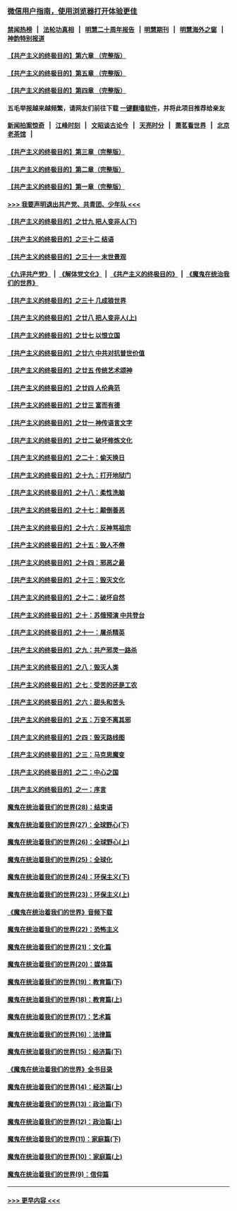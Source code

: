 ### [微信用户指南，使用浏览器打开体验更佳](https://github.com/gfw-breaker/banned-news1/blob/master/indexes/wechat-guide.md?t=0)
#### [禁闻热榜](热点新闻.md?t=0)  &nbsp;&nbsp;|&nbsp;&nbsp; [法轮功真相](https://github.com/gfw-breaker/truth/blob/master/README.md?t=0) &nbsp;&nbsp;|&nbsp;&nbsp; [明慧二十周年报告](https://github.com/gfw-breaker/mh-reports/blob/master/README.md?t=0) &nbsp;&nbsp;|&nbsp;&nbsp;[明慧期刊](https://github.com/gfw-breaker/mh-qikan) &nbsp;&nbsp;|&nbsp;&nbsp; [明慧海外之窗](https://github.com/gfw-breaker/mh-news/blob/master/README.md?t=0) &nbsp;&nbsp;|&nbsp;&nbsp; [神韵特别报道](https://github.com/gfw-breaker/mh-news/blob/master/shenyun.md?t=0)
#### [【共产主义的终极目的】第六章 （完整版）](../pages/nsc422/n11428913.md?t=02130033) 
#### [【共产主义的终极目的】第五章 （完整版）](../pages/nsc422/n11428912.md?t=02130033) 
#### [【共产主义的终极目的】第四章 （完整版）](../pages/nsc422/n11428907.md?t=02130033) 
#### 五毛举报越来越频繁，请网友们前往下载 [一键翻墙软件](https://github.com/gfw-breaker/ssr-accounts)，并将此项目推荐给亲友
#### [新闻拍案惊奇](https://github.com/gfw-breaker/banned-news1/blob/master/pages/link4.md) &nbsp;&nbsp;|&nbsp;&nbsp; [江峰时刻](https://github.com/gfw-breaker/banned-news1/blob/master/pages/link4.md) &nbsp;&nbsp;|&nbsp;&nbsp; [文昭谈古论今](https://github.com/gfw-breaker/banned-news1/blob/master/pages/link4.md) &nbsp;&nbsp;|&nbsp;&nbsp; [天亮时分](https://github.com/gfw-breaker/banned-news1/blob/master/pages/link4.md) &nbsp;&nbsp;|&nbsp;&nbsp; [萧茗看世界](https://github.com/gfw-breaker/banned-news1/blob/master/pages/link4.md) &nbsp;&nbsp;|&nbsp;&nbsp; [北京老茶馆](https://github.com/gfw-breaker/banned-news1/blob/master/pages/link4.md) &nbsp;&nbsp;|&nbsp;&nbsp; 
#### [【共产主义的终极目的】第三章（完整版）](../pages/nsc422/n11428848.md?t=02130033) 
#### [【共产主义的终极目的】第二章（完整版）](../pages/nsc422/n11428831.md?t=02130033) 
#### [【共产主义的终极目的】第一章（完整版）](../pages/nsc422/n11417651.md?t=02130033) 
#### [>>> 我要声明退出共产党、共青团、少年队 <<<](https://github.com/begood0513/goodnews/blob/master/quit/letter.md) 
#### [【共产主义的终极目的】之廿九 把人变非人(下)](../pages/nsc422/n11344140.md?t=02130033) 
#### [【共产主义的终极目的】之三十二 结语](../pages/nsc422/n11360535.md?t=02130033) 
#### [【共产主义的终极目的】之三十一 末世景观](../pages/nsc422/n11351129.md?t=02130033) 
#### [《九评共产党》](https://github.com/begood0513/9ping.md/blob/master/README.md) &nbsp;|&nbsp; [《解体党文化》](../../../../jtdwh.md/blob/master/README.md)  &nbsp;|&nbsp; [《共产主义的终极目的》](../../../../gczydzjmd.md/blob/master/README.md) &nbsp;|&nbsp; [《魔鬼在统治我们的世界》](../../../../mgztzwmdsj.md/blob/master/README.md) 
#### [【共产主义的终极目的】之三十 几成狼世界](../pages/nsc422/n11348280.md?t=02130033) 
#### [【共产主义的终极目的】之廿八 把人变非人(上)](../pages/nsc422/n11340492.md?t=02130033) 
#### [【共产主义的终极目的】之廿七 以恨立国](../pages/nsc422/n11336944.md?t=02130033) 
#### [【共产主义的终极目的】之廿六 中共对抗普世价值](../pages/nsc422/n11324785.md?t=02130033) 
#### [【共产主义的终极目的】之廿五 传统艺术颂神](../pages/nsc422/n11296396.md?t=02130033) 
#### [【共产主义的终极目的】之廿四 人伦典范](../pages/nsc422/n11296397.md?t=02130033) 
#### [【共产主义的终极目的】之廿三 富而有德](../pages/nsc422/n11283598.md?t=02130033) 
#### [【共产主义的终极目的】之廿一 神传语言文字](../pages/nsc422/n11263265.md?t=02130033) 
#### [【共产主义的终极目的】之廿二 破坏修炼文化](../pages/nsc422/n11245728.md?t=02130033) 
#### [【共产主义的终极目的】之二十：偷天换日](../pages/nsc422/n11238846.md?t=02130033) 
#### [【共产主义的终极目的】之十九：打开地狱门](../pages/nsc422/n11206376.md?t=02130033) 
#### [【共产主义的终极目的】之十八：柔性洗脑](../pages/nsc422/n11199994.md?t=02130033) 
#### [【共产主义的终极目的】之十七：颠倒善恶](../pages/nsc422/n11179782.md?t=02130033) 
#### [【共产主义的终极目的】之十六：反神骂祖宗](../pages/nsc422/n11166798.md?t=02130033) 
#### [【共产主义的终极目的】之十五：毁人不倦](../pages/nsc422/n11166792.md?t=02130033) 
#### [【共产主义的终极目的】之十四：邪恶之最](../pages/nsc422/n11150249.md?t=02130033) 
#### [【共产主义的终极目的】之十三：毁灭文化](../pages/nsc422/n11135227.md?t=02130033) 
#### [【共产主义的终极目的】之十二：破坏自然](../pages/nsc422/n11135214.md?t=02130033) 
#### [【共产主义的终极目的】之十：苏俄预演 中共登台](../pages/nsc422/n11118424.md?t=02130033) 
#### [【共产主义的终极目的】之十一：屠杀精英](../pages/nsc422/n11118442.md?t=02130033) 
#### [【共产主义的终极目的】之九：共产邪灵一路杀](../pages/nsc422/n11114139.md?t=02130033) 
#### [【共产主义的终极目的】之八：毁灭人类](../pages/nsc422/n11108503.md?t=02130033) 
#### [【共产主义的终极目的】之七：受苦的还是工农](../pages/nsc422/n11101809.md?t=02130033) 
#### [【共产主义的终极目的】之六：甜头和苦头](../pages/nsc422/n11096971.md?t=02130033) 
#### [【共产主义的终极目的】之五：万变不离其邪](../pages/nsc422/n11091285.md?t=02130033) 
#### [【共产主义的终极目的】之四：毁灭路线图](../pages/nsc422/n11086284.md?t=02130033) 
#### [【共产主义的终极目的】之三：马克思魔变](../pages/nsc422/n11061941.md?t=02130033) 
#### [【共产主义的终极目的】之二：中心之国](../pages/nsc422/n11047728.md?t=02130033) 
#### [【共产主义的终极目的】之一：序言](../pages/nsc422/n11086077.md?t=02130033) 
#### [魔鬼在统治着我们的世界(28)：结束语](../pages/nsc422/n10936246.md?t=02130033) 
#### [魔鬼在统治着我们的世界(27)：全球野心(下)](../pages/nsc422/n10928319.md?t=02130033) 
#### [魔鬼在统治着我们的世界(26)：全球野心(上)](../pages/nsc422/n10900318.md?t=02130033) 
#### [魔鬼在统治着我们的世界(25)：全球化](../pages/nsc422/n10788205.md?t=02130033) 
#### [魔鬼在统治着我们的世界(24)：环保主义(下)](../pages/nsc422/n10695307.md?t=02130033) 
#### [魔鬼在统治着我们的世界(23)：环保主义(上)](../pages/nsc422/n10688613.md?t=02130033) 
#### [《魔鬼在统治着我们的世界》音频下载](../pages/nsc422/n10635553.md?t=02130033) 
#### [魔鬼在统治着我们的世界(22)：恐怖主义](../pages/nsc422/n10614727.md?t=02130033) 
#### [魔鬼在统治着我们的世界(21)：文化篇](../pages/nsc422/n10597706.md?t=02130033) 
#### [魔鬼在统治着我们的世界(20)：媒体篇](../pages/nsc422/n10586579.md?t=02130033) 
#### [魔鬼在统治着我们的世界(19)：教育篇(下)](../pages/nsc422/n10564808.md?t=02130033) 
#### [魔鬼在统治着我们的世界(18)：教育篇(上)](../pages/nsc422/n10526970.md?t=02130033) 
#### [魔鬼在统治着我们的世界(17)：艺术篇](../pages/nsc422/n10499093.md?t=02130033) 
#### [魔鬼在统治着我们的世界(16)：法律篇](../pages/nsc422/n10485969.md?t=02130033) 
#### [魔鬼在统治着我们的世界(15)：经济篇(下)](../pages/nsc422/n10469975.md?t=02130033) 
#### [《魔鬼在统治着我们的世界》全书目录](../pages/nsc422/n10464261.md?t=02130033) 
#### [魔鬼在统治着我们的世界(14)：经济篇(上)](../pages/nsc422/n10457370.md?t=02130033) 
#### [魔鬼在统治着我们的世界(13)：政治篇(下)](../pages/nsc422/n10448270.md?t=02130033) 
#### [魔鬼在统治着我们的世界(12)：政治篇(上)](../pages/nsc422/n10444576.md?t=02130033) 
#### [魔鬼在统治着我们的世界(11)：家庭篇(下)](../pages/nsc422/n10440961.md?t=02130033) 
#### [魔鬼在统治着我们的世界(10)：家庭篇(上)](../pages/nsc422/n10435448.md?t=02130033) 
#### [魔鬼在统治着我们的世界(9)：信仰篇](../pages/nsc422/n10432159.md?t=02130033) 

----
#### [ >>> 更早内容 <<< ](../indexes/nsc422-earlier.md)
